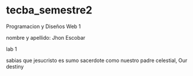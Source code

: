 # tecba_semestre2

Programacion y Diseños Web 1

nombre y apellido: Jhon Escobar

lab 1

sabias que jesucristo es sumo sacerdote como nuestro padre celestial, Our destiny
